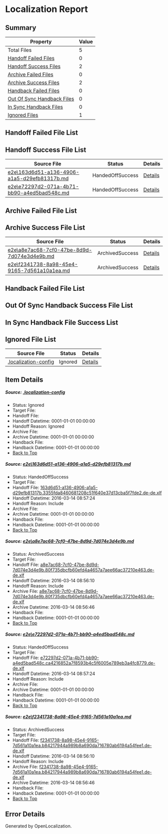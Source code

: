 # <a name='report-top'></a> Localization Report

## Summary
 Property | Value 
 -------- | ----- 
 Total Files | 5
[ Handoff Failed Files ](#handoff-failed-list)| 0
[ Handoff Success Files ](#handoff-success-list)| 2
[ Archive Failed Files ](#archive-failed-list)| 0
[ Archive Success Files ](#archive-success-list)| 2
[ Handback Failed Files ](#handback-failed-list)| 0
[ Out Of Sync Handback Files ](#outofsync-handback-success-list)| 0
[ In Sync Handback Files ](#insync-handback-success-list)| 0
[ Ignored Files ](#ignored-list)| 1

## <a name='handoff-failed-list'></a> Handoff Failed File List

## <a name='handoff-success-list'></a> Handoff Success File List
 Source File | Status | Details 
 ----------- | ------ | ------- 
 [e2e\163d6d51-a136-4906-a1a5-d29efb81317b.md](https://github.com/OpenLocalizationTest/oltest/blob/72f5446acbf944792dd3174aa18f04fd790ad2e9/e2e/163d6d51-a136-4906-a1a5-d29efb81317b.md) | HandedOffSuccess | [Details](#607f8da5aca150cb847a6d0d7299653e028d77501)
 [e2e\e72297d2-071a-4b71-bb90-a4ed5bad548c.md](https://github.com/OpenLocalizationTest/oltest/blob/72f5446acbf944792dd3174aa18f04fd790ad2e9/e2e/e72297d2-071a-4b71-bb90-a4ed5bad548c.md) | HandedOffSuccess | [Details](#1998c08d3785ab81385caaf7a044303c89214bff3)

## <a name='archive-failed-list'></a> Archive Failed File List

## <a name='archive-success-list'></a> Archive Success File List
 Source File | Status | Details 
 ----------- | ------ | ------- 
 [e2e\a8e7ac68-7cf0-47be-8d9d-7d074e3d4e9b.md](https://github.com/OpenLocalizationTest/oltest/blob/9a74638d1cebff8e110b6258c1af874ca78c4d48/e2e/a8e7ac68-7cf0-47be-8d9d-7d074e3d4e9b.md) | ArchivedSuccess | [Details](#706a26a116deb1c7c7c0e9ab81d908d36986e9212)
 [e2e\f2341738-8a98-45e4-9165-7d561a10a1ea.md](https://github.com/OpenLocalizationTest/oltest/blob/9a74638d1cebff8e110b6258c1af874ca78c4d48/e2e/f2341738-8a98-45e4-9165-7d561a10a1ea.md) | ArchivedSuccess | [Details](#171814966321619626c11f8873193009a8d9490e4)

## <a name='handback-failed-list'></a> Handback Failed File List

## <a name='outofsync-handback-success-list'></a> Out Of Sync Handback Success File List

## <a name='insync-handback-success-list'></a> In Sync Handback File Success List

## <a name='ignored-list'></a> Ignored File List
 Source File | Status | Details 
 ----------- | ------ | ------- 
 [.localization-config](https://github.com/OpenLocalizationTest/oltest/blob/72f5446acbf944792dd3174aa18f04fd790ad2e9/.localization-config) | Ignored | [Details](#66aca4b1c2f43b14ec41e0e427345df94af1d5e10)

## Item Details
##### <a name='66aca4b1c2f43b14ec41e0e427345df94af1d5e10'></a> Source: [.localization-config](https://github.com/OpenLocalizationTest/oltest/blob/72f5446acbf944792dd3174aa18f04fd790ad2e9/.localization-config)
* Status: Ignored
* Target File: 
* Handoff File: 
* Handoff Datetime: 0001-01-01 00:00:00
* Handoff Reason: Ignored
* Archive File: 
* Archive Datetime: 0001-01-01 00:00:00
* Handback File: 
* Handback Datetime: 0001-01-01 00:00:00
* [Back to Top](#report-top)

##### <a name='607f8da5aca150cb847a6d0d7299653e028d77501'></a> Source: [e2e\163d6d51-a136-4906-a1a5-d29efb81317b.md](https://github.com/OpenLocalizationTest/oltest/blob/72f5446acbf944792dd3174aa18f04fd790ad2e9/e2e/163d6d51-a136-4906-a1a5-d29efb81317b.md)
* Status: HandedOffSuccess
* Target File: 
* Handoff File: [163d6d51-a136-4906-a1a5-d29efb81317b.3355fda8460681208c51f640e37d13cba5f7fde2.de-de.xlf](https://github.com/OpenLocalizationTestOrg/olhandoff/blob/cea99dd7c3c4543287d50d6633003a44867970fb/ol-handoff/OpenLocalizationTestOrg/oltest.de-de/yuwzho/ht/163d6d51-a136-4906-a1a5-d29efb81317b.3355fda8460681208c51f640e37d13cba5f7fde2.de-de.xlf)
* Handoff Datetime: 2016-03-14 08:57:24
* Handoff Reason: Include
* Archive File: 
* Archive Datetime: 0001-01-01 00:00:00
* Handback File: 
* Handback Datetime: 0001-01-01 00:00:00
* [Back to Top](#report-top)

##### <a name='706a26a116deb1c7c7c0e9ab81d908d36986e9212'></a> Source: [e2e\a8e7ac68-7cf0-47be-8d9d-7d074e3d4e9b.md](https://github.com/OpenLocalizationTest/oltest/blob/9a74638d1cebff8e110b6258c1af874ca78c4d48/e2e/a8e7ac68-7cf0-47be-8d9d-7d074e3d4e9b.md)
* Status: ArchivedSuccess
* Target File: 
* Handoff File: [a8e7ac68-7cf0-47be-8d9d-7d074e3d4e9b.80f735dbcfb60efd4a4657a7aee66ac37210e463.de-de.xlf](https://github.com/OpenLocalizationTestOrg/olhandoff/blob/c506d818b04de5fc71a82761e1a8cf777096d0c2/ol-handoff/OpenLocalizationTestOrg/oltest.de-de/yuwzho/ht/a8e7ac68-7cf0-47be-8d9d-7d074e3d4e9b.80f735dbcfb60efd4a4657a7aee66ac37210e463.de-de.xlf)
* Handoff Datetime: 2016-03-14 08:56:10
* Handoff Reason: Include
* Archive File: [a8e7ac68-7cf0-47be-8d9d-7d074e3d4e9b.80f735dbcfb60efd4a4657a7aee66ac37210e463.de-de.xlf](https://github.com/OpenLocalizationTestOrg/olhandoff/blob/b236777cae0d458dbece8c3eb62f81ce6802d61f/ol-handoff/OpenLocalizationTestOrg/oltest.de-de/yuwzho/ht/archive/a8e7ac68-7cf0-47be-8d9d-7d074e3d4e9b.80f735dbcfb60efd4a4657a7aee66ac37210e463.de-de.xlf)
* Archive Datetime: 2016-03-14 08:56:46
* Handback File: 
* Handback Datetime: 0001-01-01 00:00:00
* [Back to Top](#report-top)

##### <a name='1998c08d3785ab81385caaf7a044303c89214bff3'></a> Source: [e2e\e72297d2-071a-4b71-bb90-a4ed5bad548c.md](https://github.com/OpenLocalizationTest/oltest/blob/72f5446acbf944792dd3174aa18f04fd790ad2e9/e2e/e72297d2-071a-4b71-bb90-a4ed5bad548c.md)
* Status: HandedOffSuccess
* Target File: 
* Handoff File: [e72297d2-071a-4b71-bb90-a4ed5bad548c.ca4216852a7f8593b4c5f6005e789eb3a4fc8779.de-de.xlf](https://github.com/OpenLocalizationTestOrg/olhandoff/blob/cea99dd7c3c4543287d50d6633003a44867970fb/ol-handoff/OpenLocalizationTestOrg/oltest.de-de/yuwzho/ht/e72297d2-071a-4b71-bb90-a4ed5bad548c.ca4216852a7f8593b4c5f6005e789eb3a4fc8779.de-de.xlf)
* Handoff Datetime: 2016-03-14 08:57:24
* Handoff Reason: Include
* Archive File: 
* Archive Datetime: 0001-01-01 00:00:00
* Handback File: 
* Handback Datetime: 0001-01-01 00:00:00
* [Back to Top](#report-top)

##### <a name='171814966321619626c11f8873193009a8d9490e4'></a> Source: [e2e\f2341738-8a98-45e4-9165-7d561a10a1ea.md](https://github.com/OpenLocalizationTest/oltest/blob/9a74638d1cebff8e110b6258c1af874ca78c4d48/e2e/f2341738-8a98-45e4-9165-7d561a10a1ea.md)
* Status: ArchivedSuccess
* Target File: 
* Handoff File: [f2341738-8a98-45e4-9165-7d561a10a1ea.b84217944a989b8a690da716780ab6194a54fee1.de-de.xlf](https://github.com/OpenLocalizationTestOrg/olhandoff/blob/c506d818b04de5fc71a82761e1a8cf777096d0c2/ol-handoff/OpenLocalizationTestOrg/oltest.de-de/yuwzho/ht/f2341738-8a98-45e4-9165-7d561a10a1ea.b84217944a989b8a690da716780ab6194a54fee1.de-de.xlf)
* Handoff Datetime: 2016-03-14 08:56:10
* Handoff Reason: Include
* Archive File: [f2341738-8a98-45e4-9165-7d561a10a1ea.b84217944a989b8a690da716780ab6194a54fee1.de-de.xlf](https://github.com/OpenLocalizationTestOrg/olhandoff/blob/b236777cae0d458dbece8c3eb62f81ce6802d61f/ol-handoff/OpenLocalizationTestOrg/oltest.de-de/yuwzho/ht/archive/f2341738-8a98-45e4-9165-7d561a10a1ea.b84217944a989b8a690da716780ab6194a54fee1.de-de.xlf)
* Archive Datetime: 2016-03-14 08:56:46
* Handback File: 
* Handback Datetime: 0001-01-01 00:00:00
* [Back to Top](#report-top)


## Error Details

Generated by OpenLocalization.
